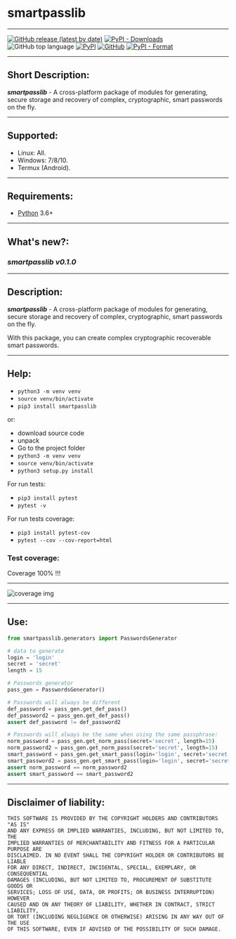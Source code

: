 # smartpasslib

***

[![GitHub release (latest by date)](https://img.shields.io/github/v/release/smartlegionlab/smartpasslib)](https://github.com/smartlegionlab/smartpasslib/)
[![PyPI - Downloads](https://img.shields.io/pypi/dm/smartpasslib?label=pypi%20downloads)](https://pypi.org/project/smartpasslib/)
![GitHub top language](https://img.shields.io/github/languages/top/smartlegionlab/smartpasslib)
[![PyPI](https://img.shields.io/pypi/v/smartpasslib)](https://pypi.org/project/smartpasslib)
[![GitHub](https://img.shields.io/github/license/smartlegionlab/smartpasslib)](https://github.com/smartlegionlab/smartpasslib/blob/master/LICENSE)
[![PyPI - Format](https://img.shields.io/pypi/format/smartpasslib)](https://pypi.org/project/smartpasslib)
***

## Short Description:
___smartpasslib___ - A cross-platform package of modules for generating, 
secure storage and recovery of complex, cryptographic, smart passwords on the fly.

***

## Supported:

- Linux: All.
- Windows: 7/8/10.
- Termux (Android).

***

## Requirements:

- [Python](https://python.org) 3.6+

***

## What's new?:

### ___smartpasslib v0.1.0___

***

## Description:

___smartpasslib___ - A cross-platform package of modules for generating, 
secure storage and recovery of complex, 
cryptographic, smart passwords on the fly.

With this package, you can create complex cryptographic recoverable smart passwords.

***

## Help:

- `python3 -m venv venv`
- `source venv/bin/activate`
- `pip3 install smartpasslib`

or:

- download source code
- unpack
- Go to the project folder
- `python3 -m venv venv`
- `source venv/bin/activate`
- `python3 setup.py install`

For run tests:

- `pip3 install pytest`
- `pytest -v`

For run tests coverage:

- `pip3 install pytest-cov`
- `pytest --cov --cov-report=html`

### Test coverage:

Coverage 100% !!!

***

![coverage img](https://github.com/smartlegionlab/smartpasslib/raw/master/data/images/smartpasslib.png)

***


## Use:

```python
from smartpasslib.generators import PasswordsGenerator

# data to generate
login = 'login'
secret = 'secret'
length = 15

# Passwords generator
pass_gen = PasswordsGenerator()

# Passwords will always be different
def_password = pass_gen.get_def_pass()
def_password2 = pass_gen.get_def_pass()
assert def_password != def_password2

# Passwords will always be the same when using the same passphrase:
norm_password = pass_gen.get_norm_pass(secret='secret', length=15)
norm_password2 = pass_gen.get_norm_pass(secret='secret', length=15)
smart_password = pass_gen.get_smart_pass(login='login', secret='secret')
smart_password2 = pass_gen.get_smart_pass(login='login', secret='secret')
assert norm_password == norm_password2
assert smart_password == smart_password2

```

***

## Disclaimer of liability:

    THIS SOFTWARE IS PROVIDED BY THE COPYRIGHT HOLDERS AND CONTRIBUTORS "AS IS"
    AND ANY EXPRESS OR IMPLIED WARRANTIES, INCLUDING, BUT NOT LIMITED TO, THE
    IMPLIED WARRANTIES OF MERCHANTABILITY AND FITNESS FOR A PARTICULAR PURPOSE ARE
    DISCLAIMED. IN NO EVENT SHALL THE COPYRIGHT HOLDER OR CONTRIBUTORS BE LIABLE
    FOR ANY DIRECT, INDIRECT, INCIDENTAL, SPECIAL, EXEMPLARY, OR CONSEQUENTIAL
    DAMAGES (INCLUDING, BUT NOT LIMITED TO, PROCUREMENT OF SUBSTITUTE GOODS OR
    SERVICES; LOSS OF USE, DATA, OR PROFITS; OR BUSINESS INTERRUPTION) HOWEVER
    CAUSED AND ON ANY THEORY OF LIABILITY, WHETHER IN CONTRACT, STRICT LIABILITY,
    OR TORT (INCLUDING NEGLIGENCE OR OTHERWISE) ARISING IN ANY WAY OUT OF THE USE
    OF THIS SOFTWARE, EVEN IF ADVISED OF THE POSSIBILITY OF SUCH DAMAGE.
